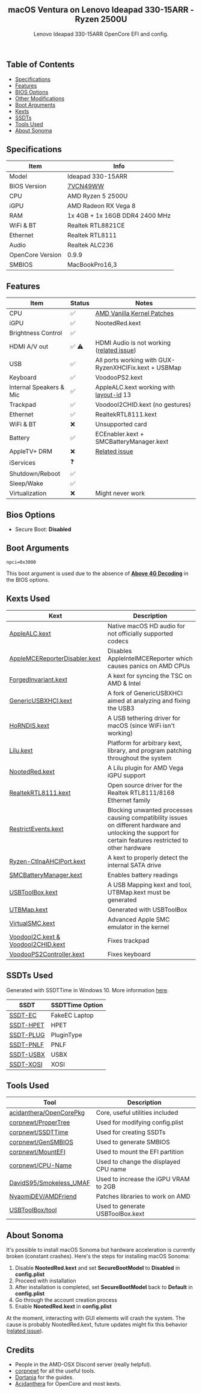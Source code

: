 <p align="center">
 <h2 align="center">macOS Ventura on Lenovo Ideapad 330-15ARR - Ryzen 2500U</h2>
 <p align="center">Lenovo Ideapad 330-15ARR OpenCore EFI and config.</p>
</p>
<p align="center"><img src="https://img.shields.io/badge/Bios-7VCN49WW-blue?logo=lenovo&amp;logoColor=%23fff" alt="" />&nbsp;<img src="https://img.shields.io/badge/OpenCore-0.9.9-black" alt="" />&nbsp;<img src="https://img.shields.io/badge/macOS-Ventura%2013.6.7-green?logo=apple&amp;logoColor=%23fff" alt="" /></p>

## Table of Contents

*   [Specifications](#specifications)
*   [Features](#features)
*   [BIOS Options](#bios-options)
*   [Other Modifications](#other-modifications)
*   [Boot Arguments](#boot-arguments)
*   [Kexts](#kexts-used)
*   [SSDTs](#ssdts-used)
*   [Tools Used](#tools-used)
*   [About Sonoma](#about-sonoma)

## Specifications

| Item  | Info |
| --- | --- |
| Model | Ideapad 330-15ARR |
| BIOS Version | [7VCN49WW](https://pcsupport.lenovo.com/us/en/products/laptops-and-netbooks/300-series/330-15arr/downloads/driver-list/component?name=BIOS%2FUEFI&id=5AC6A815-321D-440E-8833-B07A93E0428C) |
| CPU | AMD Ryzen 5 2500U |
| iGPU | AMD Radeon RX Vega 8 |
| RAM | 1x 4GB + 1x 16GB  DDR4 2400 MHz |
| WiFi & BT | Realtek RTL8821CE |
| Ethernet | Realtek RTL8111 |
| Audio | Realtek ALC236 |
| OpenCore Version | 0.9.9 |
| SMBIOS | MacBookPro16,3 |

## Features
| Item | Status | Notes |
| --- | --- | --- |
| CPU | ✅ | [AMD Vanilla Kernel Patches](https://github.com/AMD-OSX/AMD_Vanilla?tab=readme-ov-file#read-me-first) |
| iGPU | ✅ | NootedRed.kext |
| Brightness Control | ✅ |   |
| HDMI A/V out | ✅ ⚠️ | HDMI Audio is not working ([related issue](https://github.com/ChefKissInc/NootedRed/issues/225)) |
| USB | ✅ | All ports working with GUX-RyzenXHCIFix.kext + USBMap |
| Keyboard | ✅ | VoodooPS2.kext |
| Internal Speakers & Mic | ✅ | AppleALC.kext working with [layout-id](https://dortania.github.io/OpenCore-Post-Install/universal/audio.html) 13 |
| Trackpad | ✅ | VoodooI2CHID.kext (no gestures) |
| Ethernet | ✅ | RealtekRTL8111.kext |
| WiFi & BT | ❌ | Unsupported card |
| Battery | ✅ | ECEnabler.kext + SMCBatteryManager.kext |
| AppleTV+ DRM | ❌ | [Related issue](https://github.com/ChefKissInc/NootedRed/issues/28) |
| iServices | ❓ |   |
| Shutdown/Reboot | ✅ |   |
| Sleep/Wake | ✅ |   |
| Virtualization | ❌ | Might never work |

## Bios Options

*   Secure Boot: **Disabled**

## Boot Arguments

`npci=0x3000` 

This boot argument is used due to the absence of [**Above 4G Decoding**](https://dortania.github.io/OpenCore-Install-Guide/AMD/zen.html#enable) in the BIOS options.

## Kexts Used

| Kext | Description |
| --- | --- |
| [AppleALC.kext](https://github.com/acidanthera/AppleALC) | Native macOS HD audio for not officially supported codecs |
| [AppleMCEReporterDisabler.kext](https://github.com/acidanthera/bugtracker/files/3703498/AppleMCEReporterDisabler.kext.zip) | Disables AppleIntelMCEReporter which causes panics on AMD CPUs |
| [ForgedInvariant.kext](https://github.com/ChefKissInc/ForgedInvariant) | A kext for syncing the TSC on AMD & Intel |
| [GenericUSBXHCI.kext](https://github.com/RattletraPM/GUX-RyzenXHCIFix) | A fork of GenericUSBXHCI aimed at analyzing and fixing the USB3 |
| [HoRNDIS.kext](https://github.com/TomHeaven/HoRNDIS) | A USB tethering driver for macOS (since WiFi isn't working) |
| [Lilu.kext](https://github.com/acidanthera/Lilu) | Platform for arbitrary kext, library, and program patching throughout the system |
| [NootedRed.kext](https://github.com/ChefKissInc/NootedRed) | A Lilu plugin for AMD Vega iGPU support |
| [RealtekRTL8111.kext](https://github.com/Mieze/RTL8111_driver_for_OS_X) | Open source driver for the Realtek RTL8111/8168 Ethernet family |
| [RestrictEvents.kext](https://github.com/acidanthera/RestrictEvents) | Blocking unwanted processes causing compatibility issues on different hardware and unlocking the support for certain features restricted to other hardware |
| [Ryzen-CtlnaAHCIPort.kext]() | A kext to properly detect the internal SATA drive |
| [SMCBatteryManager.kext](https://github.com/acidanthera/VirtualSMC) | Enables battery readings |
| [USBToolBox.kext](https://github.com/corpnewt/USBMap) | A USB Mapping kext and tool,  UTBMap.kext must be generated |
| [UTBMap.kext](https://github.com/USBToolBox/tool) | Generated with USBToolBox |
| [VirtualSMC.kext](https://github.com/acidanthera/VirtualSMC) | Advanced Apple SMC emulator in the kernel |
| [VoodooI2C.kext & VoodooI2CHID.kext](https://chefkissinc.github.io/Extras/Kexts/VoodooI2C.zip) | Fixes trackpad |
| [VoodooPS2Controller.kext](https://github.com/acidanthera/VoodooPS2) | Fixes keyboard |

## SSDTs Used

Generated with SSDTTime in Windows 10. More information [here](https://chefkissinc.github.io/guide/gathering-files/acpi).

| SSDT | SSDTTime Option |
| --- | --- |
| [SSDT-EC](https://chefkissinc.github.io/guide/gathering-files/acpi) | FakeEC Laptop |
| [SSDT-HPET](https://chefkissinc.github.io/guide/gathering-files/acpi) | HPET |
| [SSDT-PLUG](https://chefkissinc.github.io/guide/gathering-files/acpi) | PluginType |
| [SSDT-PNLF](https://chefkissinc.github.io/guide/gathering-files/acpi) | PNLF |
| [SSDT-USBX](https://chefkissinc.github.io/guide/gathering-files/acpi) | USBX |
| [SSDT-XOSI](https://chefkissinc.github.io/guide/gathering-files/acpi) | XOSI |

## Tools Used

| Tool | Description |
| --- | --- |
| [acidanthera/OpenCorePkg](https://github.com/acidanthera/OpenCorePkg/releases) | Core, useful utilities included |
| [corpnewt/ProperTree](https://github.com/corpnewt/ProperTree) | Used for modifying config.plist |
| [corpnewt/SSDTTime](https://github.com/corpnewt/SSDTTime) | Used for creating SSDTs |
| [corpnewt/GenSMBIOS](https://github.com/corpnewt/GenSMBIOS) | Used to generate SMBIOS |
| [corpnewt/MountEFI](https://github.com/corpnewt/MountEFI) | Used to mount the EFI partition |
| [corpnewt/CPU-Name](https://github.com/corpnewt/CPU-Name) | Used to change the displayed CPU name |
| [DavidS95/Smokeless_UMAF](https://github.com/DavidS95/Smokeless_UMAF) | Used to increase the iGPU VRAM to 2GB |
| [NyaomiDEV/AMDFriend](https://github.com/NyaomiDEV/AMDFriend) | Patches libraries to work on AMD |
| [USBToolBox/tool](https://github.com/USBToolBox/tool) | Used to generate USBToolBox.kext |

## About Sonoma
It's possible to install macOS Sonoma but hardware acceleration is currently broken (constant crashes). Here's the steps for installing macOS Sonoma:

1. Disable **NootedRed.kext** and set **SecureBootModel** to **Disabled** in **config.plist**
2. Proceed with installation
3. After installation is completed, set **SecureBootModel** back to **Default** in **config.plist**
4. Go through the account creation process
5. Enable **NootedRed.kext** in **config.plist**

At the moment, interacting with GUI elements will crash the system. The cause is probably NootedRed.kext,  future updates might fix this behavior ([related issue](https://github.com/ChefKissInc/NootedRed/issues/235)).

## Credits

*   People in the AMD-OSX Discord server (really helpful).
*   [corpnewt](https://github.com/corpnewt) for all the useful tools.
*   [Dortania](https://dortania.github.io/OpenCore-Install-Guide/) for the guides.
*   [Acidanthera](https://github.com/acidanthera) for OpenCore and most kexts.